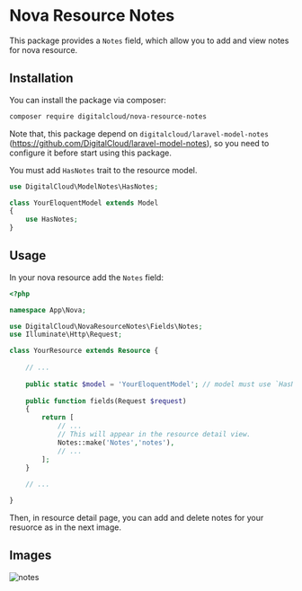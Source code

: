 # Nova Resource Notes 
This package provides a `Notes` field, which allow you to add and view notes for nova resource.

## Installation

You can install the package via composer:

```bash
composer require digitalcloud/nova-resource-notes
```

Note that, this package depend on  `digitalcloud/laravel-model-notes` (https://github.com/DigitalCloud/laravel-model-notes), so you need to configure it before start using this package.

You must add `HasNotes` trait to the resource model.

```php
use DigitalCloud\ModelNotes\HasNotes;

class YourEloquentModel extends Model
{
    use HasNotes;
}
```

## Usage

In your nova resource add the `Notes` field:

```php
<?php

namespace App\Nova;

use DigitalCloud\NovaResourceNotes\Fields\Notes;
use Illuminate\Http\Request;

class YourResource extends Resource {
    
    // ...
    
    public static $model = 'YourEloquentModel'; // model must use `HasNotes` trait`
    
    public function fields(Request $request)
    {
        return [
            // ...
            // This will appear in the resource detail view.
            Notes::make('Notes','notes'),
            // ...
        ];
    }
    
    // ...

}
```

Then, in resource detail page, you can add and delete notes for your resuorce as in the next image.

## Images
![notes](https://user-images.githubusercontent.com/41853913/51436776-328ba800-1c9c-11e9-975a-ac6f668d9664.PNG)
